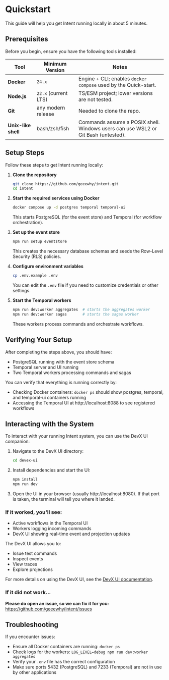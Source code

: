 # Quickstart

This guide will help you get Intent running locally in about 5 minutes.

## Prerequisites

Before you begin, ensure you have the following tools installed:

| Tool | Minimum Version | Notes |
|------|-----------------|-------|
| **Docker** | `24.x` | Engine + CLI; enables `docker compose` used by the Quick-start. |
| **Node.js** | `22.x` (current LTS) | TS/ESM project; lower versions are not tested. |
| **Git** | any modern release | Needed to clone the repo. |
| **Unix-like shell** | bash/zsh/fish | Commands assume a POSIX shell. Windows users can use WSL2 or Git Bash (untested). |

## Setup Steps

Follow these steps to get Intent running locally:

1. **Clone the repository**
   ```bash
   git clone https://github.com/geeewhy/intent.git
   cd intent
   ```

2. **Start the required services using Docker**
   ```bash
   docker compose up -d postgres temporal temporal-ui
   ```
   This starts PostgreSQL (for the event store) and Temporal (for workflow orchestration).

3. **Set up the event store**
   ```bash
   npm run setup eventstore
   ```
   This creates the necessary database schemas and seeds the Row-Level Security (RLS) policies.

4. **Configure environment variables**
   ```bash
   cp .env.example .env
   ```
   You can edit the `.env` file if you need to customize credentials or other settings.

5. **Start the Temporal workers**
   ```bash
   npm run dev:worker aggregates  # starts the aggregates worker
   npm run dev:worker sagas       # starts the sagas worker
   ```
   These workers process commands and orchestrate workflows.

## Verifying Your Setup

After completing the steps above, you should have:

- PostgreSQL running with the event store schema
- Temporal server and UI running
- Two Temporal workers processing commands and sagas

You can verify that everything is running correctly by:

- Checking Docker containers: `docker ps` should show postgres, temporal, and temporal-ui containers running
- Accessing the Temporal UI at http://localhost:8088 to see registered workflows

## Interacting with the System

To interact with your running Intent system, you can use the DevX UI companion:

1. Navigate to the DevX UI directory:
   ```bash
   cd devex-ui
   ```

2. Install dependencies and start the UI:
   ```bash
   npm install
   npm run dev
   ```

3. Open the UI in your browser (usually http://localhost:8080). If that port is taken, the terminal will tell you where it landed.

### If it worked, you'll see:
- Active workflows in the Temporal UI
- Workers logging incoming commands
- DevX UI showing real-time event and projection updates

The DevX UI allows you to:
- Issue test commands
- Inspect events
- View traces
- Explore projections

For more details on using the DevX UI, see the [DevX UI documentation](../devx/devx-ui.md).

### If it did not work... 
**Please do open an issue, so we can fix it for you:** https://github.com/geeewhy/intent/issues

## Troubleshooting

If you encounter issues:

- Ensure all Docker containers are running: `docker ps`
- Check logs for the workers: `LOG_LEVEL=debug npm run dev:worker aggregates`
- Verify your `.env` file has the correct configuration
- Make sure ports 5432 (PostgreSQL) and 7233 (Temporal) are not in use by other applications